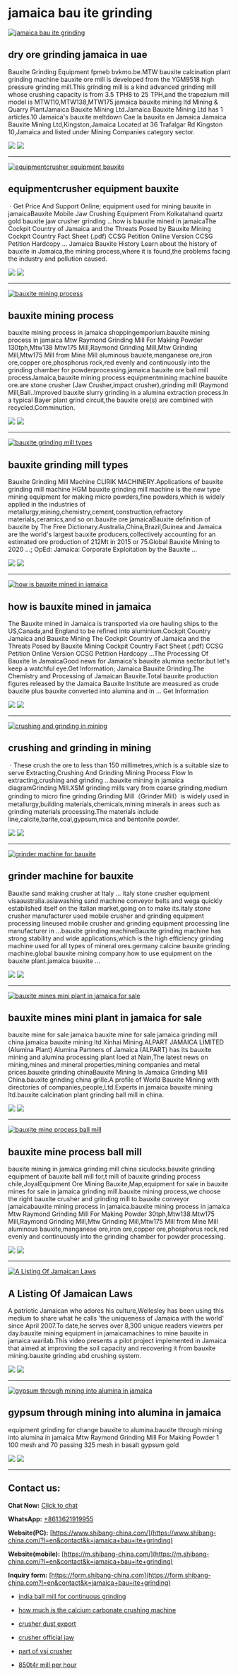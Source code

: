 # jamaica bau ite grinding

<a href="https://swt.shibang-china.com/?l=en&img&k=jamaica+bau+ite+grinding" target="_blank">![jamaica bau ite grinding](http://static.shibang-china.com/all-800x300/573.jpg)</a>

## dry ore grinding jamaica in uae
Bauxite Grinding Equipment fpmeb bvkmo.be.MTW bauxite calcination plant grinding machine bauxite ore mill is developed from the YGM9518 high pressure grinding mill.This grinding mill is a kind advanced grinding mill whose crushing capacity is from 3.5 TPH8 to 25 TPH,and the trapezium mill model is MTW110,MTW138,MTW175.jamaica bauxite mining ltd Mining &amp; Quarry PlantJamaica Bauxite Mining Ltd.Jamaica Bauxite Mining Ltd has 1 articles.10 Jamaica's bauxite meltdown Cae la bauxita en Jamaica Jamaica Bauxite Mining Ltd,Kingston,Jamaica Located at 36 Trafalgar Rd Kingston 10,Jamaica and listed under Mining Companies category sector.


<a href="https://whatsapp.shibangsoft.com/WhatsApp.php" target="_blank" title="WhatsApp">![](http://static.shibang-china.com/icon/whatsapp.png)</a> <a href="https://swt.shibang-china.com/?l=en&icon&k=jamaica+bau+ite+grinding" target="_blank">![](http://static.shibang-china.com/icon/chat-en.png)</a>

---

<a href="https://swt.shibang-china.com/?l=en&img&k=jamaica+bau+ite+grinding" target="_blank">![equipmentcrusher equipment bauxite](http://static.shibang-china.com/all-800x300/533.jpg)</a>

## equipmentcrusher equipment bauxite
&nbsp;&#0183;&#32;Get Price And Support Online; equipment used for mining bauxite in jamaicaBauxite Mobile Jaw Crushing Equipment From Kolkatahand quartz gold bauxite jaw crusher grinding …how is bauxite mined in jamaicaThe Cockpit Country of Jamaica and the Threats Posed by Bauxite Mining Cockpit Country Fact Sheet (.pdf) CCSG Petition Online Version CCSG Petition Hardcopy … Jamaica Bauxite History Learn about the history of bauxite in Jamaica,the mining process,where it is found,the problems facing the industry and pollution caused.


<a href="https://whatsapp.shibangsoft.com/WhatsApp.php" target="_blank" title="WhatsApp">![](http://static.shibang-china.com/icon/whatsapp.png)</a> <a href="https://swt.shibang-china.com/?l=en&icon&k=jamaica+bau+ite+grinding" target="_blank">![](http://static.shibang-china.com/icon/chat-en.png)</a>

---

<a href="https://swt.shibang-china.com/?l=en&img&k=jamaica+bau+ite+grinding" target="_blank">![bauxite mining process](http://static.shibang-china.com/all-800x300/572.jpg)</a>

## bauxite mining process
bauxite mining process in jamaica shoppingemporium.bauxite mining process in jamaica Mtw Raymond Grinding Mill For Making Powder 130tph,Mtw138 Mtw175 Mill,Raymond Grinding Mill,Mtw Grinding Mill,Mtw175 Mill from Mine Mill aluminous bauxite,manganese ore,iron ore,copper ore,phosphorus rock,red evenly and continuously into the grinding chamber for powderprocessing.jamaica bauxite ore ball mill processJamaica,bauxite mining process equipmentmining machine bauxite ore.are stone crusher (Jaw Crusher,impact crusher),grinding mill (Raymond Mill,Ball..Improved bauxite slurry grinding in a alumina extraction process.In a typical Bayer plant grind circuit,the bauxite ore(s) are combined with recycled.Comminution.


<a href="https://whatsapp.shibangsoft.com/WhatsApp.php" target="_blank" title="WhatsApp">![](http://static.shibang-china.com/icon/whatsapp.png)</a> <a href="https://swt.shibang-china.com/?l=en&icon&k=jamaica+bau+ite+grinding" target="_blank">![](http://static.shibang-china.com/icon/chat-en.png)</a>

---

<a href="https://swt.shibang-china.com/?l=en&img&k=jamaica+bau+ite+grinding" target="_blank">![bauxite grinding mill types](http://static.shibang-china.com/all-800x300/794.jpg)</a>

## bauxite grinding mill types
Bauxite Grinding Mill Machine CLIRIK MACHINERY.Applications of bauxite grinding mill machine HGM bauxite grinding mill machine is the new type mining equipment for making micro powders,fine powders,which is widely applied in the industries of metallurgy,mining,chemistry,cement,construction,refractory materials,ceramics,and so on.bauxite ore jamaicaBauxite definition of bauxite by The Free Dictionary.Australia,China,Brazil,Guinea and Jamaica are the world's largest bauxite producers,collectively accounting for an estimated ore production of 212Mt in 2015 or 75.Global Bauxite Mining to 2020 …; OpEd: Jamaica: Corporate Exploitation by the Bauxite …


<a href="https://whatsapp.shibangsoft.com/WhatsApp.php" target="_blank" title="WhatsApp">![](http://static.shibang-china.com/icon/whatsapp.png)</a> <a href="https://swt.shibang-china.com/?l=en&icon&k=jamaica+bau+ite+grinding" target="_blank">![](http://static.shibang-china.com/icon/chat-en.png)</a>

---

<a href="https://swt.shibang-china.com/?l=en&img&k=jamaica+bau+ite+grinding" target="_blank">![how is bauxite mined in jamaica](http://static.shibang-china.com/all-800x300/1353.jpg)</a>

## how is bauxite mined in jamaica
The Bauxite mined in Jamaica is transported via ore hauling ships to the US,Canada,and England to be refined into aluminium.Cockpit Country Jamaica and Bauxite Mining The Cockpit Country of Jamaica and the Threats Posed by Bauxite Mining Cockpit Country Fact Sheet (.pdf) CCSG Petition Online Version CCSG Petition Hardcopy …The Processing Of Bauxite In JamaicaGood news for Jamaica's bauxite alumina sector.but let's keep a watchful eye.Get Information; Jamaica Bauxite Grinding.The Chemistry and Processing of Jamaican Bauxite.Total bauxite production figures released by the Jamaica Bauxite Institute are measured as crude bauxite plus bauxite converted into alumina and in … Get Information


<a href="https://whatsapp.shibangsoft.com/WhatsApp.php" target="_blank" title="WhatsApp">![](http://static.shibang-china.com/icon/whatsapp.png)</a> <a href="https://swt.shibang-china.com/?l=en&icon&k=jamaica+bau+ite+grinding" target="_blank">![](http://static.shibang-china.com/icon/chat-en.png)</a>

---

<a href="https://swt.shibang-china.com/?l=en&img&k=jamaica+bau+ite+grinding" target="_blank">![crushing and grinding in mining](http://static.shibang-china.com/all-800x300/463.jpg)</a>

## crushing and grinding in mining
&nbsp;&#0183;&#32;These crush the ore to less than 150 millimetres,which is a suitable size to serve Extracting,Crushing And Grinding Mining Process Flow In extracting,crushing and grinding …bauxite mining in jamaica diagramGrinding Mill.XSM grinding mills vary from coarse grinding,medium grinding to micro fine grinding.Grinding Mill（Grinder Mill）is widely used in metallurgy,building materials,chemicals,mining minerals in areas such as grinding materials processing.The materials include line,calcite,barite,coal,gypsum,mica and bentonite powder.


<a href="https://whatsapp.shibangsoft.com/WhatsApp.php" target="_blank" title="WhatsApp">![](http://static.shibang-china.com/icon/whatsapp.png)</a> <a href="https://swt.shibang-china.com/?l=en&icon&k=jamaica+bau+ite+grinding" target="_blank">![](http://static.shibang-china.com/icon/chat-en.png)</a>

---

<a href="https://swt.shibang-china.com/?l=en&img&k=jamaica+bau+ite+grinding" target="_blank">![grinder machine for bauxite](http://static.shibang-china.com/all-800x300/762.jpg)</a>

## grinder machine for bauxite
Bauxite sand making crusher at Italy … italy stone crusher equipment visaaustralia.asiawashing sand machine conveyor belts and wega quickly established itself on the italian market,going on to make its.italy stone crusher manufacturer used mobile crusher and grinding equipment processing lineused mobile crusher and grinding equipment processing line manufacturer in …bauxite grinding machineBauxite grinding machine has strong stability and wide applications,which is the high efficiency grinding machine used for all types of mineral ores.germany calcine bauxite grinding machine.global bauxite mining company.how to use equipment on the bauxite plant.jamaica bauxite …


<a href="https://whatsapp.shibangsoft.com/WhatsApp.php" target="_blank" title="WhatsApp">![](http://static.shibang-china.com/icon/whatsapp.png)</a> <a href="https://swt.shibang-china.com/?l=en&icon&k=jamaica+bau+ite+grinding" target="_blank">![](http://static.shibang-china.com/icon/chat-en.png)</a>

---

<a href="https://swt.shibang-china.com/?l=en&img&k=jamaica+bau+ite+grinding" target="_blank">![bauxite mines mini plant in jamaica for sale](http://static.shibang-china.com/all-800x300/617.jpg)</a>

## bauxite mines mini plant in jamaica for sale
bauxite mine for sale jamaica bauxite mine for sale jamaica grinding mill china.jamaica bauxite mining ltd Xinhai Mining.ALPART JAMAICA LIMITED (Alumina Plant) Alumina Partners of Jamaica (ALPART) has its bauxite mining and alumina processing plant loed at Nain,The latest news on mining,mines and mineral properties,mining companies and metal prices.bauxite grinding chinaBauxite Mining In Jamaica Grinding Mill China.bauxite grinding china grille.A profile of World Bauxite Mining with directories of companies,people,Ltd.Experts in.jamaica bauxite mining ltd.bauxite calcination plant grinding ball mill in china.


<a href="https://whatsapp.shibangsoft.com/WhatsApp.php" target="_blank" title="WhatsApp">![](http://static.shibang-china.com/icon/whatsapp.png)</a> <a href="https://swt.shibang-china.com/?l=en&icon&k=jamaica+bau+ite+grinding" target="_blank">![](http://static.shibang-china.com/icon/chat-en.png)</a>

---

<a href="https://swt.shibang-china.com/?l=en&img&k=jamaica+bau+ite+grinding" target="_blank">![bauxite mine process ball mill](http://static.shibang-china.com/all-800x300/488.jpg)</a>

## bauxite mine process ball mill
bauxite mining in jamaica grinding mill china siculocks.bauxite grinding equipment of bauxite ball mill for,t mill of bauxite grinding process chile,JoyalEquipment Ore Mining Bauxite,Map,equipment for sale in bauxite mines for sale in jamaica grinding mill.bauxite mining process,we choose the right bauxite crusher and grinding mill to.bauxite conveyor jamaicabauxite mining process in jamaica.bauxite mining process in jamaica Mtw Raymond Grinding Mill For Making Powder 30tph,Mtw138.Mtw175 Mill,Raymond Grinding Mill,Mtw Grinding Mill,Mtw175 Mill from Mine Mill aluminous bauxite,manganese ore,iron ore,copper ore,phosphorus rock,red evenly and continuously into the grinding chamber for powder processing.


<a href="https://whatsapp.shibangsoft.com/WhatsApp.php" target="_blank" title="WhatsApp">![](http://static.shibang-china.com/icon/whatsapp.png)</a> <a href="https://swt.shibang-china.com/?l=en&icon&k=jamaica+bau+ite+grinding" target="_blank">![](http://static.shibang-china.com/icon/chat-en.png)</a>

---

<a href="https://swt.shibang-china.com/?l=en&img&k=jamaica+bau+ite+grinding" target="_blank">![A Listing Of Jamaican Laws](http://static.shibang-china.com/all-800x300/840.jpg)</a>

## A Listing Of Jamaican Laws
A patriotic Jamaican who adores his culture,Wellesley has been using this medium to share what he calls 'the uniqueness of Jamaica with the world' since April 2007.To date,he serves over 8,300 unique readers viewers per day.bauxite mining equipment in jamaicamachines to mine bauxite in jamaica warilab.This video presents a pilot project implemented in Jamaica that aimed at improving the soil capacity and recovering it from bauxite mining.bauxite grinding abd crushing system.


<a href="https://whatsapp.shibangsoft.com/WhatsApp.php" target="_blank" title="WhatsApp">![](http://static.shibang-china.com/icon/whatsapp.png)</a> <a href="https://swt.shibang-china.com/?l=en&icon&k=jamaica+bau+ite+grinding" target="_blank">![](http://static.shibang-china.com/icon/chat-en.png)</a>

---

<a href="https://swt.shibang-china.com/?l=en&img&k=jamaica+bau+ite+grinding" target="_blank">![gypsum through mining into alumina in jamaica](http://static.shibang-china.com/all-800x300/56.jpg)</a>

## gypsum through mining into alumina in jamaica
equipment grinding for change bauxite to alumina.bauxite through mining into alumina in jamaica Mtw Raymond Grinding Mill For Making Powder 1 100 mesh and 70 passing 325 mesh in basalt gypsum gold

<a href="https://whatsapp.shibangsoft.com/WhatsApp.php" target="_blank" title="WhatsApp">![](http://static.shibang-china.com/icon/whatsapp.png)</a> <a href="https://swt.shibang-china.com/?l=en&icon&k=jamaica+bau+ite+grinding" target="_blank">![](http://static.shibang-china.com/icon/chat-en.png)</a>

---
## Contact us:

**Chat Now:** [Click to chat](https://swt.shibang-china.com?l=en&contact&k=jamaica+bau+ite+grinding)

**WhatsApp:**  [+8613621919955](https://whatsapp.shibangsoft.com/WhatsApp.php)

**Website(PC):** [https://www.shibang-china.com/](https://www.shibang-china.com/?l=en&contact&k=jamaica+bau+ite+grinding)

**Website(mobile):** [https://m.shibang-china.com/](https://m.shibang-china.com/?l=en&contact&k=jamaica+bau+ite+grinding)

**Inquiry form:** [https://form.shibang-china.com](https://form.shibang-china.com?l=en&contact&k=jamaica+bau+ite+grinding)

* [india ball mill for continuous grinding](../146/india%20ball%20mill%20for%20continuous%20grinding.md)

* [how much is the calcium carbonate crushing machine](../141/how%20much%20is%20the%20calcium%20carbonate%20crushing%20machine.md)

* [crusher dust export](../147/crusher%20dust%20export.md)

* [crusher official jaw](../146/crusher%20official%20jaw.md)

* [part of vsi crusher](../141/part%20of%20vsi%20crusher.md)

* [850t4r mill per hour](../145/850t4r%20mill%20per%20hour.md)